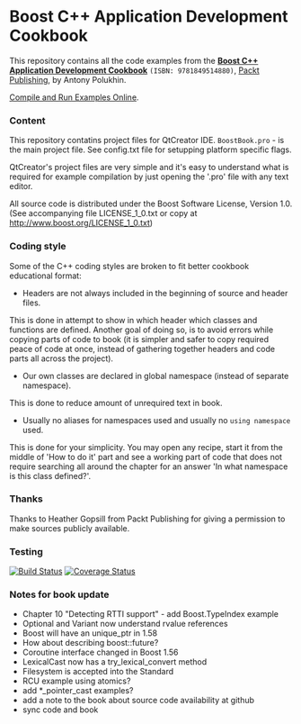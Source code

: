 Boost C++ Application Development Cookbook
===================================
This repository contains all the code examples from the **[Boost C++ Application Development Cookbook](http://www.packtpub.com/boost-cplusplus-application-development-cookbook/book)** `(ISBN: 9781849514880)`, [Packt Publishing](http://www.packtpub.com), by Antony Polukhin.

[Compile and Run Examples Online](http://apolukhin.github.io/Boost-Cookbook-4880OS/).

### Content
This repository contatins project files for QtCreator IDE. `BoostBook.pro` - is the main project file.
See config.txt file for setupping platform specific flags.

QtCreator's project files are very simple and it's easy to understand what is required for example
compilation by just opening the '.pro' file with any text editor.

All source code is distributed under the Boost Software License, Version 1.0.
(See accompanying file LICENSE_1_0.txt or copy at http://www.boost.org/LICENSE_1_0.txt)


### Coding style
Some of the C++ coding styles are broken to fit better cookbook educational format:

* Headers are not always included in the beginning of source and header files.

This is done in attempt to show in which header which classes and functions
are defined. Another goal of doing so, is to avoid errors while copying parts
of code to book (it is simpler and safer to copy required peace of code at
once, instead of gathering together headers and code parts all across the project).

* Our own classes are declared in global namespace (instead of separate namespace).

This is done to reduce amount of unrequired text in book.

* Usually no aliases for namespaces used and usually no `using namespace` used.

This is done for your simplicity. You may open any recipe, start it from the
middle of 'How to do it' part and see a working part of code that does not
require searching all around the chapter for an answer 'In what namespace is
this class defined?'.


### Thanks
Thanks to Heather Gopsill from Packt Publishing for giving a permission to make sources publicly available. 

### Testing
[![Build Status](https://travis-ci.org/apolukhin/Boost-Cookbook-4880OS.svg?branch=master)](https://travis-ci.org/apolukhin/Boost-Cookbook-4880OS) [![Coverage Status](https://coveralls.io/repos/apolukhin/Boost-Cookbook-4880OS/badge.svg)](https://coveralls.io/r/apolukhin/Boost-Cookbook-4880OS)

### Notes for book update
* Chapter 10 "Detecting RTTI support" - add Boost.TypeIndex example
* Optional and Variant now understand rvalue references
* Boost will have an unique_ptr in 1.58
* How about describing boost::future?
* Coroutine interface changed in Boost 1.56
* LexicalCast now has a try_lexical_convert method
* Filesystem is accepted into the Standard
* RCU example using atomics?
* add *_pointer_cast examples?
* add a note to the book about source code availability at github
* sync code and book
